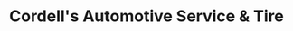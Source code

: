 ---
title: "Cordell's Automotive Service & Tire"
url: /onalaska/cordells-automotive-service-und-tire/
shop: Autowerkstatt
---